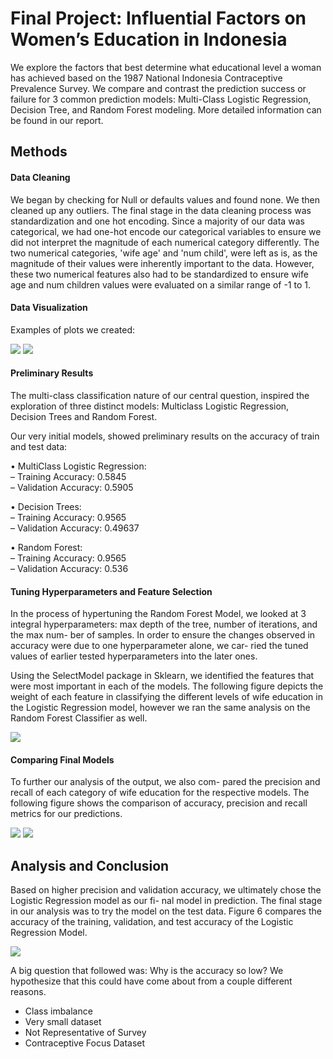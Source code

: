 Final Project: Influential Factors on Women’s Education in Indonesia
===========================================================

We explore the factors that best determine what educational level a woman has achieved based on the 1987 National Indonesia Contraceptive Prevalence Survey. We compare and contrast the prediction success or failure for 3 common prediction models: Multi-Class Logistic Regression, Decision Tree, and Random Forest modeling. More detailed information can be found in our report.

Methods
----

#### Data Cleaning
We began  by checking for Null or defaults values and found none. We then cleaned up any outliers. The final stage in the data cleaning process was standardization and one hot encoding. Since a majority of our data was categorical, we had one-hot encode our categorical variables to ensure we did not interpret the magnitude of each numerical category differently. The two numerical categories, 'wife age' and 'num child', were left as is, as the magnitude of their values were inherently important to the data. However, these two numerical features also had to be standardized to ensure wife age and num children values were evaluated on a similar range of -1 to 1.

#### Data Visualization
Examples of plots we created:

![](figs/corr_heatmap.png)
![](figs/edu_edu.png)

#### Preliminary Results
The multi-class classification nature of our central question, inspired the exploration of three distinct models: Multiclass Logistic Regression,  Decision Trees and Random Forest.

Our very initial models, showed preliminary results on the accuracy of train and test data:

• MultiClass Logistic Regression: \
– Training Accuracy: 0.5845 \
– Validation Accuracy: 0.5905  

• Decision Trees:\
– Training Accuracy: 0.9565 \
– Validation Accuracy: 0.49637  

• Random Forest: \
– Training Accuracy: 0.9565 \
– Validation Accuracy: 0.536  



#### Tuning Hyperparameters and Feature Selection

In the process of hypertuning the Random Forest Model, we looked at 3 integral hyperparameters: max depth of the tree, number of iterations, and the max num- ber of samples. In order to ensure the changes observed in accuracy were due to one hyperparameter alone, we car- ried the tuned values of earlier tested hyperparameters into the later ones.

Using the SelectModel package in Sklearn, we identified the features that were most important in each of the models. The following figure depicts the weight of each feature in classifying the different levels of wife education in the Logistic Regression model, however we ran the same analysis on the Random Forest Classifier as well.

![](figs/feature_selection_log.png)



#### Comparing Final Models
To further our analysis of the output, we also com- pared the precision and recall of each category of wife education for the respective models. The following figure shows the comparison of accuracy, precision and recall metrics for our predictions.

![](figs/compare_acc.png)
![](figs/compare_pr.png)

## Analysis and Conclusion

Based on higher precision and validation accuracy, we ultimately chose the Logistic Regression model as our fi- nal model in prediction. The final stage in our analysis was to try the model on the test data. Figure 6 compares the accuracy of the training, validation, and test accuracy of the Logistic Regression Model.

![](figs/final_acc.png)

A big question that followed was: Why is the accuracy so low? We hypothesize that this could have come about from a couple different reasons.

- Class imbalance
- Very small dataset
- Not Representative of Survey
- Contraceptive Focus Dataset

